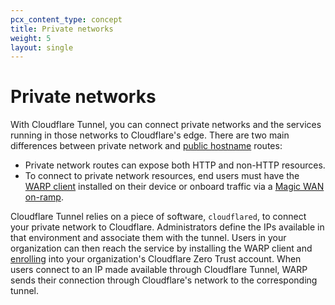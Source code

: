 ```yaml
---
pcx_content_type: concept
title: Private networks
weight: 5
layout: single
---
```


# Private networks

With Cloudflare Tunnel, you can connect private networks and the services running in those networks to Cloudflare's edge. There are two main differences between private network and [public hostname](/cloudflare-one/connections/connect-apps/routing-to-tunnel/) routes:

* Private network routes can expose both HTTP and non-HTTP resources.
* To connect to private network resources, end users must have the [WARP client](/cloudflare-one/connections/connect-devices/warp/) installed on their device or onboard traffic via a [Magic WAN on-ramp](/magic-wan/zero-trust/cloudflare-tunnel/).

Cloudflare Tunnel relies on a piece of software, `cloudflared`, to connect your private network to Cloudflare. Administrators define the IPs available in that environment and associate them with the tunnel. Users in your organization can then reach the service by installing the WARP client and [enrolling](/cloudflare-one/connections/connect-devices/warp/deployment/) into your organization's Cloudflare Zero Trust account. When users connect to an IP made available through Cloudflare Tunnel, WARP sends their connection through Cloudflare's network to the corresponding tunnel.
